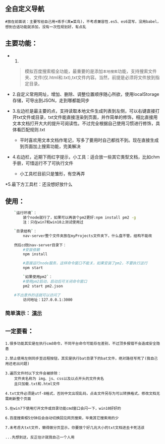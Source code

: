 ﻿## 全自定义导航
	#放在前面说：主要写给自己用+练手(真▪菜鸟)，不考虑兼容性.es5、es6混写，没用babel，想到合适功能就添加，没有一次性规划好，有点乱
	
## 主要功能：
* 1.
	>模拟百度搜索框全功能，最重要的是添加`本地搜索`功能，支持搜索文件夹、文件(仅.html和.txt),txt文件内容。当然，前提是必须将文件放到指定目录。

* 2.自定义常用网址，增加、删除、调整位置顺序随心所欲，使用localStorage存储，可导出到JSON，走到哪都能同步

* 3.左边栏是最主要的点，支持读取本地文件生成列表到左侧，可以右键直接打开txt文件或目录，txt文件能直接渲染到页面，并作简单的修饰，相比直接用文本文档打开大大的提升可阅读性。不过完全根据自己使用习惯进行修饰，具体看匹配规则.txt
	
	
	*	平时喜欢用文本文档作笔记，写多了要用时自己都找不到。现在直接生成到页面加上搜索功能，完美解决

* 4.右边栏，近期下雨红字提示，小工具：适合放一些其它类型文档，比如chm手册，可惜运行不了可执行文件
	*	小工具栏目前只是雏形，有空再弄

*5.最下方工具栏：还没想好放什么


## 使用：
``` bash
	`运行环境`：
		装个node就行了，如果可以再装个pm2更好:npm install pm2 -g
		注：只在win7和win10上测试使用过

	`目录结构`：
		nav-server整个文件夹放在myProjects文件夹下，什么盘不管，结构不能改
		
	然后cd到nav-server目录下：
		#安装依赖
		npm install

		#直接运行node服务，这样命令窗口不能关，如果安装了pm2，不要执行这行
		npm start

		`如果使用pm2`：
		#使用pm2启动，启动后可关闭命令窗口	
		pm2 start pm2.json

	#不出意外的话就可以访问了
		访问地址：127.0.0.1:3000
```

### 简单演示： [演示](https://huanghb258.github.io/)

## `一定要看`：
	1.很多功能其实是在执行cmd命令，不同平台命令可能存在差别，不过顶多报错不会造成安全隐患

	2.禁止使用左侧同步至远程按钮，其实是执行bat目录下的bat文件，绝对路径写死了(我自己用还老出问题)

	3.遍历文件时以下文件会被排除：
		文件夹名称为 img、js、css以及以点开头的文件夹名
		且只加载.txt和.html文件

	4.txt文件必须是utf-8格式，否则中文出现乱码，点击文件另存为可以转换格式，修改文档无需刷新整个页面
		
	5.在win7下使用打开文件或目录功能cmd窗口会闪一下，win10好好的

	6.百度搜索框5分钟后会自动切换回见网页搜索，毕竟其它搜索用的少

	7.未考虑大txt文件，懒得做分页显示，你要放个好几兆大小的txt文档进去卡死活该

	...先想到这，反正估计就我自己一个人用

		